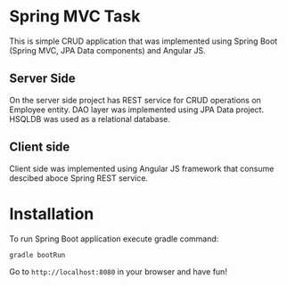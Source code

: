 # Spring MVC Task

This is simple CRUD application that was implemented using Spring Boot (Spring MVC, JPA Data components) and Angular JS.

## Server Side

On the server side project has REST service for CRUD operations on Employee entity.
DAO layer was implemented using JPA Data project. HSQLDB was used as a relational database.

## Client side

Client side was implemented using Angular JS framework that consume descibed aboce Spring REST service.

# Installation

To run Spring Boot application execute gradle command:

```gradle
gradle bootRun
```

Go to `http://localhost:8080` in your browser and have fun!

